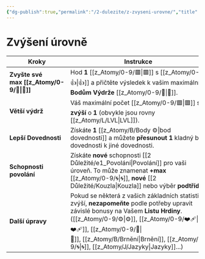 ```yaml
---
{"dg-publish":true,"permalink":"/2-dulezite/z-zvyseni-urovne/","title":"Zvýšení úrovně"}
---
```


# Zvýšení úrovně

| Kroky                    | Instrukce                                                                                                                                                                                               |
| ------------------------ | ------------------------------------------------------------------------------------------------------------------------------------------------------------------------------------------------------- |
| **Zvyšte své max [[z_Atomy/0-9/💖\|💖]]** | Hod **1** [[z_Atomy/0-9/🟥\|🟥]] s [[z_Atomy/0-9/👍\|👍]] a přičtěte výsledek k vašim maximálním **Bodům Výdrže** [[z_Atomy/0-9/💖\|💖]].                                                                                                               |
| **Větší výdrž**          | Váš maximální počet [[z_Atomy/0-9/🟥\|🟥]] se **zvýší** o **1** (obvykle jsou rovny [[z_Atomy/L/LVL\|LVL]]).                                                                                                                          |
| **Lepší Dovednosti**     | Získáte **1** [[z_Atomy/B/Body ⚙️\|bod dovednosti]] a můžete **přesunout** **1** kladný bod dovednosti k jiné dovednosti.                                                                                         |
| **Schopnosti povolání**  | Získáte **nové** schopnosti [[2 Důležité/e1_Povolání\|Povolání]] pro vaši úroveň. To může znamenat **+max** [[z_Atomy/0-9/🌀\|🌀]], **nové** [[2 Důležité/Kouzla\|Kouzla]] nebo výběr **podtřídy**!                                                   |
| **Další úpravy**         | Pokud se některá z vašich základních statistik zvýší, **nezapomeňte** podle potřeby upravit závislé bonusy na Vašem **Listu Hrdiny**.<br>([[z_Atomy/0-9/⚙️\|⚙️]], [[z_Atomy/0-9/❤️‍🩹\|❤️‍🩹]], [[z_Atomy/0-9/🏁\|🏁]], [[z_Atomy/B/Brnění\|Brnění]], [[z_Atomy/0-9/🌀\|🌀]], [[z_Atomy/J/Jazyky\|Jazyky]]...) |

